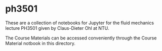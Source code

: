 # ph3501
These are a collection of notebooks for Jupyter for the fluid mechanics lecture PH3501 given by Claus-Dieter Ohl at NTU.

The Course Materials can be accessed conveniently through the Course Material notbook in this directory.
